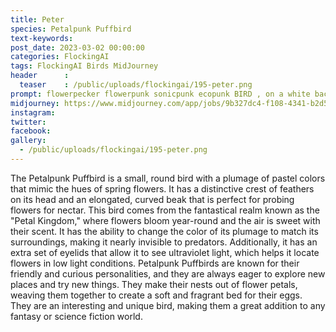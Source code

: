 ```yaml
---
title: Peter
species: Petalpunk Puffbird
text-keywords: 
post_date: 2023-03-02 00:00:00
categories: FlockingAI
tags: FlockingAI Birds MidJourney 
header      :
  teaser    : /public/uploads/flockingai/195-peter.png
prompt: flowerpecker flowerpunk sonicpunk ecopunk BIRD , on a white background
midjourney: https://www.midjourney.com/app/jobs/9b327dc4-f108-4341-b2d5-6f42574a9016
instagram: 
twitter: 
facebook: 
gallery: 
  - /public/uploads/flockingai/195-peter.png
---
```


The Petalpunk Puffbird is a small, round bird with a plumage of pastel colors that mimic the hues of spring flowers. It has a distinctive crest of feathers on its head and an elongated, curved beak that is perfect for probing flowers for nectar. This bird comes from the fantastical realm known as the "Petal Kingdom," where flowers bloom year-round and the air is sweet with their scent. It has the ability to change the color of its plumage to match its surroundings, making it nearly invisible to predators. Additionally, it has an extra set of eyelids that allow it to see ultraviolet light, which helps it locate flowers in low light conditions. Petalpunk Puffbirds are known for their friendly and curious personalities, and they are always eager to explore new places and try new things. They make their nests out of flower petals, weaving them together to create a soft and fragrant bed for their eggs. They are an interesting and unique bird, making them a great addition to any fantasy or science fiction world.
